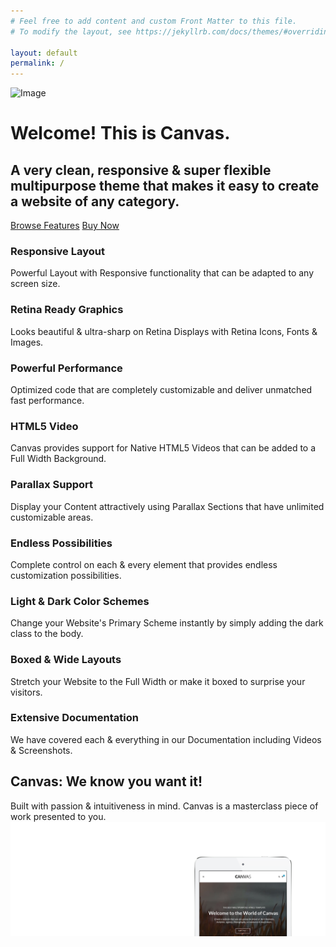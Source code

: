 ```yaml
---
# Feel free to add content and custom Front Matter to this file.
# To modify the layout, see https://jekyllrb.com/docs/themes/#overriding-theme-defaults

layout: default
permalink: /
---
```


<div class="container clearfix">
    <div class="mx-auto center clearfix" style="max-width: 900px;">
        <img class="bottommargin" src="{{ "/images/logo-side.png" | prepend: site.baseurl | prepend: site.url}}" alt="Image">
        <h1>Welcome! This is <span>Canvas</span>.</h1>
        <h2>A very clean, responsive &amp; super flexible multipurpose theme that makes it easy to create a website of any category.</h2>
        <a href="#" class="button button-3d button-dark button-large ">Browse Features</a>
        <a href="#" class="button button-3d button-large">Buy Now</a>
    </div>
    <div class="line"></div>
    <div class="row justify-content-center col-mb-50">
        <div class="col-sm-6 col-lg-4">
            <div class="feature-box fbox-sm fbox-plain" data-animate="fadeIn">
                <div class="fbox-icon">
                    <a href="#"><i class="icon-phone2"></i></a>
                </div>
                <div class="fbox-content">
                    <h3>Responsive Layout</h3>
                    <p>Powerful Layout with Responsive functionality that can be adapted to any screen size.</p>
                </div>
            </div>
        </div>
        <div class="col-sm-6 col-lg-4">
            <div class="feature-box fbox-sm fbox-plain" data-animate="fadeIn" data-delay="200">
                <div class="fbox-icon">
                    <a href="#"><i class="icon-eye"></i></a>
                </div>
                <div class="fbox-content">
                    <h3>Retina Ready Graphics</h3>
                    <p>Looks beautiful &amp; ultra-sharp on Retina Displays with Retina Icons, Fonts &amp; Images.</p>
                </div>
            </div>
        </div>
        <div class="col-sm-6 col-lg-4">
            <div class="feature-box fbox-sm fbox-plain" data-animate="fadeIn" data-delay="400">
                <div class="fbox-icon">
                    <a href="#"><i class="icon-star2"></i></a>
                </div>
                <div class="fbox-content">
                    <h3>Powerful Performance</h3>
                    <p>Optimized code that are completely customizable and deliver unmatched fast performance.</p>
                </div>
            </div>
        </div>
        <div class="col-sm-6 col-lg-4">
            <div class="feature-box fbox-sm fbox-plain" data-animate="fadeIn" data-delay="600">
                <div class="fbox-icon">
                    <a href="#"><i class="icon-video"></i></a>
                </div>
                <div class="fbox-content">
                    <h3>HTML5 Video</h3>
                    <p>Canvas provides support for Native HTML5 Videos that can be added to a Full Width Background.</p>
                </div>
            </div>
        </div>
        <div class="col-sm-6 col-lg-4">
            <div class="feature-box fbox-sm fbox-plain" data-animate="fadeIn" data-delay="800">
                <div class="fbox-icon">
                    <a href="#"><i class="icon-params"></i></a>
                </div>
                <div class="fbox-content">
                    <h3>Parallax Support</h3>
                    <p>Display your Content attractively using Parallax Sections that have unlimited customizable areas.</p>
                </div>
            </div>
        </div>
        <div class="col-sm-6 col-lg-4">
            <div class="feature-box fbox-sm fbox-plain" data-animate="fadeIn" data-delay="1000">
                <div class="fbox-icon">
                    <a href="#"><i class="icon-fire"></i></a>
                </div>
                <div class="fbox-content">
                    <h3>Endless Possibilities</h3>
                    <p>Complete control on each &amp; every element that provides endless customization possibilities.</p>
                </div>
            </div>
        </div>
        <div class="col-sm-6 col-lg-4">
            <div class="feature-box fbox-sm fbox-plain" data-animate="fadeIn" data-delay="1200">
                <div class="fbox-icon">
                    <a href="#"><i class="icon-bulb"></i></a>
                </div>
                <div class="fbox-content">
                    <h3>Light &amp; Dark Color Schemes</h3>
                    <p>Change your Website's Primary Scheme instantly by simply adding the dark class to the body.</p>
                </div>
            </div>
        </div>
        <div class="col-sm-6 col-lg-4">
            <div class="feature-box fbox-sm fbox-plain" data-animate="fadeIn" data-delay="1400">
                <div class="fbox-icon">
                    <a href="#"><i class="icon-heart2"></i></a>
                </div>
                <div class="fbox-content">
                    <h3>Boxed &amp; Wide Layouts</h3>
                    <p>Stretch your Website to the Full Width or make it boxed to surprise your visitors.</p>
                </div>
            </div>
        </div>
        <div class="col-sm-6 col-lg-4">
            <div class="feature-box fbox-sm fbox-plain" data-animate="fadeIn" data-delay="1600">
                <div class="fbox-icon">
                    <a href="#"><i class="icon-note"></i></a>
                </div>
                <div class="fbox-content">
                    <h3>Extensive Documentation</h3>
                    <p>We have covered each &amp; everything in our Documentation including Videos &amp; Screenshots.</p>
                </div>
            </div>
        </div>
    </div>
</div>

<div class="clear"></div>

<div class="section parallax dark mb-0 border-bottom-0" style="background-image: url('images/parallax/7.jpg');" data-bottom-top="background-position:0px 0px;" data-top-bottom="background-position:0px -300px;">
    <div class="container clearfix">
        <div class="heading-block center">
            <h2>Canvas: We know you want it!</h2>
            <span>Built with passion &amp; intuitiveness in mind. Canvas is a masterclass piece of work presented to you.</span>
        </div>
        <div style="position: relative; margin-bottom: -60px;" data-height-xl="415" data-height-lg="342" data-height-md="262" data-height-sm="160" data-height-xs="102">
            <img src="{{ "/images/services/chrome.png" | prepend: site.baseurl | prepend: site.url}}" style="position: absolute; top: 0; left: 0;" data-animate="fadeInUp" alt="Chrome">
            <img src="images/services/ipad3.png" style="position: absolute; top: 0; left: 0;" data-animate="fadeInUp" data-delay="300" alt="iPad">
        </div>
    </div>
</div>
